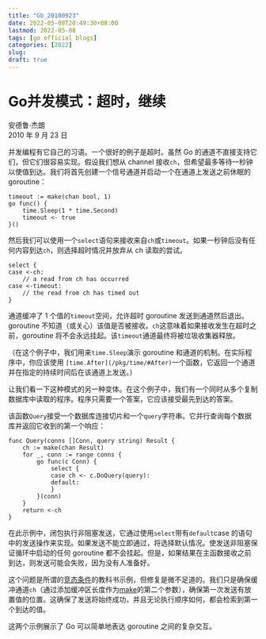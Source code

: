 ```yaml
---
title: "Gb_20100923"
date: 2022-05-08T20:49:30+08:00
lastmod: 2022-05-08
tags: [go official blogs]
categories: [2022]
slug: 
draft: true
---
```

# Go并发模式：超时，继续

安德鲁·杰朗  
2010 年 9 月 23 日

并发编程有它自己的习语。一个很好的例子是超时。虽然 Go 的通道不直接支持它们，但它们很容易实现。假设我们想从 channel 接收`ch`，但希望最多等待一秒钟以使值到达。我们将首先创建一个信号通道并启动一个在通道上发送之前休眠的 goroutine：

```
timeout := make(chan bool, 1)
go func() {
    time.Sleep(1 * time.Second)
    timeout <- true
}()
```

然后我们可以使用一个`select`语句来接收来自`ch`或`timeout`。如果一秒钟后没有任何内容到达`ch`，则选择超时情况并放弃从 ch 读取的尝试。

```
select {
case <-ch:
    // a read from ch has occurred
case <-timeout:
    // the read from ch has timed out
}
```

通道缓冲了 1 个值的`timeout`空间，允许超时 goroutine 发送到通道然后退出。goroutine 不知道（或关心）该值是否被接收。`ch`这意味着如果接收发生在超时之前，goroutine 将不会永远挂起。该`timeout`通道最终将被垃圾收集器释放。

（在这个例子中，我们用来`time.Sleep`演示 goroutine 和通道的机制。在实际程序中，你应该使用 `[time.After](/pkg/time/#After)`一个函数，它返回一个通道并在指定的持续时间后在该通道上发送。）

让我们看一下这种模式的另一种变体。在这个例子中，我们有一个同时从多个复制数据库中读取的程序。程序只需要一个答案，它应该接受最先到达的答案。

该函数`Query`接受一个数据库连接切片和一个`query`字符串。它并行查询每个数据库并返回它收到的第一个响应：

```
func Query(conns []Conn, query string) Result {
    ch := make(chan Result)
    for _, conn := range conns {
        go func(c Conn) {
            select {
            case ch <- c.DoQuery(query):
            default:
            }
        }(conn)
    }
    return <-ch
}
```

在此示例中，闭包执行非阻塞发送，它通过使用`select`带有`default`case 的语句中的发送操作来实现。如果发送不能立即通过，将选择默认情况。使发送非阻塞保证循环中启动的任何 goroutine 都不会挂起。但是，如果结果在主函数接收之前到达，则发送可能会失败，因为没有人准备好。

这个问题是所谓的[竞态条件](https://en.wikipedia.org/wiki/Race_condition)的教科书示例，但修复是微不足道的。我们只是确保缓冲通道`ch`（通过添加缓冲区长度作为[make](https://go.dev/pkg/builtin/#make)的第二个参数），确保第一次发送有放置值的位置。这确保了发送将始终成功，并且无论执行顺序如何，都会检索到第一个到达的值。

这两个示例展示了 Go 可以简单地表达 goroutine 之间的复杂交互。
